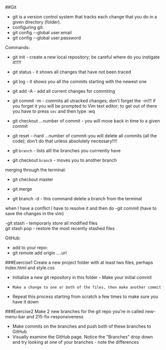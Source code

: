 ##Git

- git is a version control system that tracks each change that you do in a given directory (folder).
- configuring git:
- git config --global user.email
- git config --global user.password

Commands:
- git init  - create a new local repository; be careful where do you instigate it!!!!!  
- git status  - it shows all changes that have not been traced  
- git log - it shows you all the commits starting with the newest one    
- git add -A  - add all current changes for commiting  
- git commit -m   - commits all utracked changes; don't forget the -m!!! if you forget it you will be prompted to Vim text editor; to get out of there you have to press `sec` and then type :wq  

- git checkout ...number of commit - you will move back in time to a given commit  
    
- git reset --hard ...number of commit-you will delete all commits (all the code); don't do that unless absolutely necessary!!!!  

- git `branch` - lists alll the branches you currrently have  
- git checkout `branch` - moves you to another branch

merging through the terminal:
- git checkout master  
- git merge <name of branch>  


- git branch -d <name of branch>  - this command delete a branch from the terminal

when I have a conflict I have to resolve it and then do 
-git commit (have to save the changes in the vim)

-git stash  - temporarly store all modified files  
git stash pop  - restore the most recently stashed files  

GitHub:
- add to your repo:
- git remote add origin ....url

###Exercise1
Create a new project folder with at least two files, perhaps index.html and style.css  
-   Initialize a new git repository in this folder     -  Make your initial commit  
-     Make a change to one or both of the files, then make another commit  
-  Repeat this process starting from scratch a few times to make sure you have it down

###Exercise2
Make 2 new branches for the git repo you're in called new-menu-bar and 215-fix-responsiveness  
 - Make commits on the branches and push both of these branches to GitHub  
 - Visually examine the GitHub page. Notice the "Branches" drop down and try looking at one of your branches - note the differences
